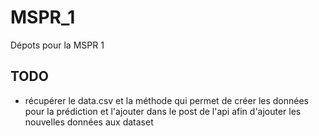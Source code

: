 # MSPR_1
Dépots pour la MSPR 1 


## TODO 
- récupérer le data.csv et la méthode qui permet de créer les données pour la prédiction et l'ajouter dans le post de l'api afin d'ajouter les nouvelles données aux dataset